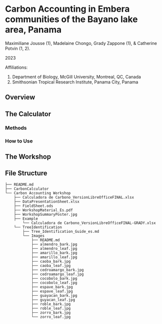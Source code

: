 # Carbon Accounting in Embera communities of the Bayano lake area, Panama 
Maximiliane Jousse (1), Madelaine Chongo, Grady Zappone (1), & Catherine Potvin (1, 2).

2023

Affiliations:
1) Department of Biology, McGill University, Montreal, QC, Canada
2) Smithsonian Tropical Research Institute, Panama City, Panama

## Overview 

## The Calculator
### Methods

### How to Use

## The Workshop

## File Structure
```
├── README.md
├── CarbonCalculator
└── Carbon Accounting Workshop
    ├── Calculadora de Carbono_VersionLibreOfficeFINAL.xlsx
    ├── DataPresentationSheet.xlsx
    ├── FieldSheet.ods
    ├── WorkshopMaterial_Es.pdf
    ├── WorkshopSummaryPoster.jpg
    ├── Example
        └── Calculadora de Carbono_VersionLibreOfficeFINAL-GRADY.xlsx
    └── TreeIdentification
        ├── Tree_Identification_Guide_es.md
        └── Images
            ├── README.md
            ├── almendro_bark.jpg
            ├── almendro_leaf.jpg
            ├── amarillo_bark.jpg
            ├── amarillo_leaf.jpg
            ├── caoba_bark.jpg
            ├── caoba_leaf.jpg
            ├── cedroamargo_bark.jpg
            ├── cedroamargo_leaf.jpg
            ├── cocobolo_bark.jpg
            ├── cocobolo_leaf.jpg
            ├── espave_bark.jpg
            ├── espave_leaf.jpg
            ├── guayacan_bark.jpg
            ├── guyacan_leaf.jpg
            ├── roble_bark.jpg
            ├── roble_leaf.jpg
            ├── zorro_bark.jpg
            └── zorro_leaf.jpg
```
